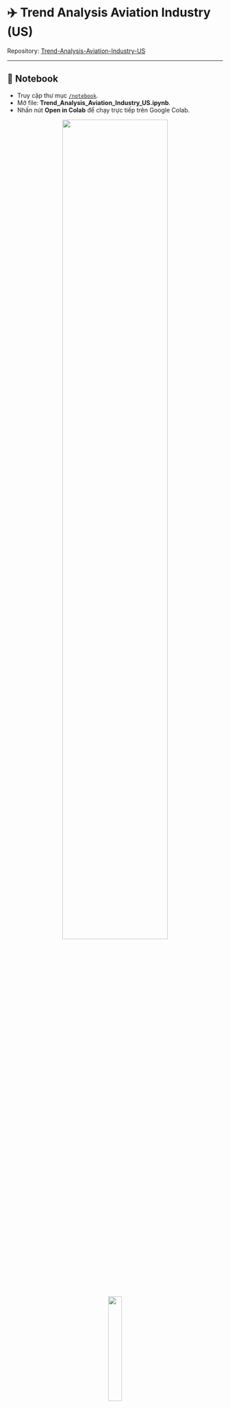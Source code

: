 # ✈️ Trend Analysis Aviation Industry (US)

Repository: [Trend-Analysis-Aviation-Industry-US](https://github.com/duonghieu7104/Trend-Analysis-Aviation-Industry-US)

---

## 📂 Notebook
- Truy cập thư mục [`/notebook`](./notebook).
- Mở file: **Trend_Analysis_Aviation_Industry_US.ipynb**.
- Nhấn nút **Open in Colab** để chạy trực tiếp trên Google Colab.

<p align="center">
  <img src="https://github.com/user-attachments/assets/fb2353ef-0acb-418f-a92a-ef9533f5fedc" width="70%">
</p>

<p align="center">
  <img src="https://github.com/user-attachments/assets/6e59ca4b-73fe-4745-8287-cff2fad467b3" width="25%">
</p>

---

## 🔄 Commit thay đổi từ Colab về GitHub

### 1. Kết nối GitHub trong Colab
- Vào menu: **Settings** → **GitHub**.  
- Đăng nhập và **kết nối tài khoản GitHub**.

<p align="center">
  <img src="https://github.com/user-attachments/assets/baabbaa0-61e5-4b04-be57-1484eb398a9a" width="70%">
</p>

---

### 2. Commit & Push thay đổi
- Sau khi chỉnh sửa notebook, nhấn vào biểu tượng bên dưới để commit.

<p align="center">
  <img src="https://github.com/user-attachments/assets/14bf1cb8-e234-45b7-94fe-7012e07e4557" width="80%">
</p>

<p align="center">
  <img src="https://github.com/user-attachments/assets/ddab19a5-0a5f-486f-9a8f-85c40f8d5c29" width="40%">
</p>

- Nhập **commit message** → chọn repository → nhấn **OK** để đẩy code lên GitHub.  
- Hoàn tất, notebook sẽ được cập nhật trên GitHub.

<p align="center">
  <img src="https://github.com/user-attachments/assets/17c866c5-d6c4-4e7c-b505-3ab610c74e98" width="70%">
</p>

---

## ✅ Tóm tắt
1. Mở notebook bằng **Google Colab**.  
2. Kết nối GitHub trong **Settings**.  
3. Thực hiện **commit & push** thay đổi trực tiếp từ Colab.  

🚀 Giờ đây bạn có thể vừa phân tích dữ liệu trên Colab, vừa quản lý phiên bản trên GitHub một cách dễ dàng!
